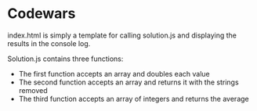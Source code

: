 # Codewars
index.html is simply a template for calling solution.js and displaying the results in the console log.

Solution.js contains three functions:
<ul>
<li>The first function accepts an array and doubles each value</li>
<li>The second function accepts an array and returns it with the strings removed</li>
<li>The third function accepts an array of integers and returns the average</li>
</ul>